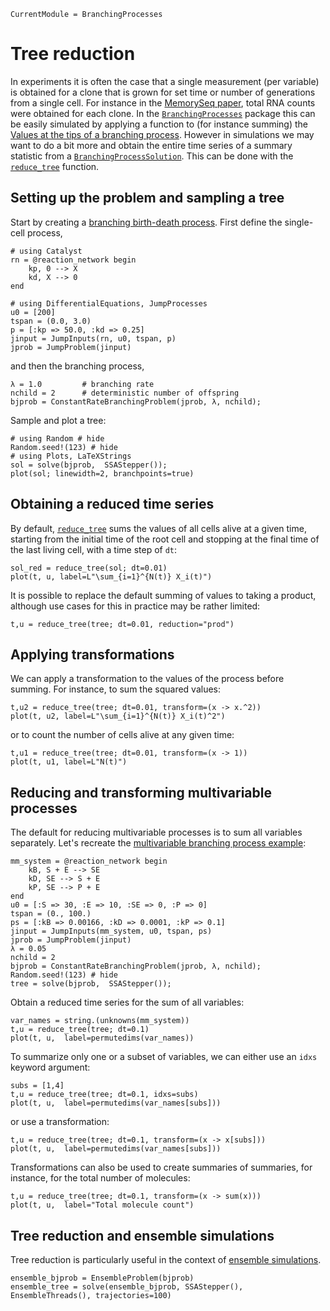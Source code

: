 ```@meta
CurrentModule = BranchingProcesses
```

# Tree reduction

In experiments it is often the case that a single measurement (per variable) is obtained for a clone that is grown for set time or number of generations from a single cell. For instance in the [MemorySeq paper](https://doi.org/10.1016/j.cell.2020.07.003), total RNA counts were obtained for each clone. In the [`BranchingProcesses`](@ref) package this can be easily simulated by applying a function to (for instance summing) the [Values at the tips of a branching process](@ref). However in simulations we may want to do a bit more and obtain the entire time series of a summary statistic from a [`BranchingProcessSolution`](@ref). This can be done with the [`reduce_tree`](@ref) function.

## Setting up the problem and sampling a tree

Start by creating a [branching birth-death process](./branching-birth-death.md). First define the single-cell process,

```@example tr
# using Catalyst
rn = @reaction_network begin
    kp, 0 --> X
    kd, X --> 0
end

# using DifferentialEquations, JumpProcesses
u0 = [200]
tspan = (0.0, 3.0)
p = [:kp => 50.0, :kd => 0.25]
jinput = JumpInputs(rn, u0, tspan, p)
jprob = JumpProblem(jinput)
```
and then the branching process,

```@example tr
λ = 1.0         # branching rate
nchild = 2      # deterministic number of offspring
bjprob = ConstantRateBranchingProblem(jprob, λ, nchild);
```

Sample and plot a tree:

```@example tr
# using Random # hide
Random.seed!(123) # hide
# using Plots, LaTeXStrings
sol = solve(bjprob,  SSAStepper());
plot(sol; linewidth=2, branchpoints=true)
```

## Obtaining a reduced time series

By default, [`reduce_tree`](@ref) sums the values of all cells alive at a given time, starting from the initial time of the root cell and stopping at the final time of the last living cell, with a time step of `dt`:

```@example tr
sol_red = reduce_tree(sol; dt=0.01)
plot(t, u, label=L"\sum_{i=1}^{N(t)} X_i(t)")
```

It is possible to replace the default summing of values to taking a product, although use cases for this in practice may be rather limited:

```@example tr
t,u = reduce_tree(tree; dt=0.01, reduction="prod")
```

## Applying transformations

We can apply a transformation to the values of the process before summing. For instance, to sum the squared values:

```@example tr
t,u2 = reduce_tree(tree; dt=0.01, transform=(x -> x.^2))
plot(t, u2, label=L"\sum_{i=1}^{N(t)} X_i(t)^2")
```

or to count the number of cells alive at any given time:

```@example tr
t,u1 = reduce_tree(tree; dt=0.01, transform=(x -> 1))
plot(t, u1, label=L"N(t)")
```

## Reducing and transforming multivariable processes

The default for reducing multivariable processes is to sum all variables separately. Let's recreate the [multivariable branching process example](./multi-variable-processes.md):

```@example tr
mm_system = @reaction_network begin
    kB, S + E --> SE
    kD, SE --> S + E
    kP, SE --> P + E
end
u0 = [:S => 30, :E => 10, :SE => 0, :P => 0]
tspan = (0., 100.)
ps = [:kB => 0.00166, :kD => 0.0001, :kP => 0.1]
jinput = JumpInputs(mm_system, u0, tspan, ps)
jprob = JumpProblem(jinput)
λ = 0.05
nchild = 2
bjprob = ConstantRateBranchingProblem(jprob, λ, nchild);
Random.seed!(123) # hide
tree = solve(bjprob,  SSAStepper());
```

Obtain a reduced time series for the sum of all variables:

```@example tr
var_names = string.(unknowns(mm_system))
t,u = reduce_tree(tree; dt=0.1)
plot(t, u,  label=permutedims(var_names))
```

To summarize only one or a subset of variables, we can either use an `idxs` keyword argument:

```@example tr
subs = [1,4]
t,u = reduce_tree(tree; dt=0.1, idxs=subs)
plot(t, u,  label=permutedims(var_names[subs]))
```

or use a transformation:

```@example tr
t,u = reduce_tree(tree; dt=0.1, transform=(x -> x[subs]))
plot(t, u,  label=permutedims(var_names[subs]))
```

Transformations can also be used to create summaries of summaries, for instance, for the total number of molecules:

```@example tr
t,u = reduce_tree(tree; dt=0.1, transform=(x -> sum(x)))
plot(t, u,  label="Total molecule count")
```

## Tree reduction and ensemble simulations

Tree reduction is particularly useful in the context of [ensemble simulations](./ensemble-simulation.md).

```@example tr
ensemble_bjprob = EnsembleProblem(bjprob)
ensemble_tree = solve(ensemble_bjprob, SSAStepper(), EnsembleThreads(), trajectories=100)
```